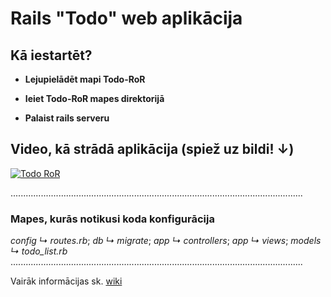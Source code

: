 # Rails "Todo" web aplikācija

## Kā iestartēt?
* **Lejupielādēt mapi Todo-RoR**

* **Ieiet Todo-RoR mapes direktorijā**

* **Palaist rails serveru**


## Video, kā strādā aplikācija (spiež uz bildi! ↓)

[![Todo RoR](https://i.ibb.co/74jWQ8V/Capture.jpg)](https://www.youtube.com/watch?v=cXpLQD85Mhk)

....................................................................................................................

### Mapes, kurās notikusi koda konfigurācija

_config ↳ routes.rb_;
_db ↳ migrate_;
_app ↳ controllers_;
_app ↳ views_;
_models ↳ todo_list.rb_
....................................................................................................................


Vairāk informācijas sk. [wiki](https://github.com/e-ror/Todo-RoR/wiki)
